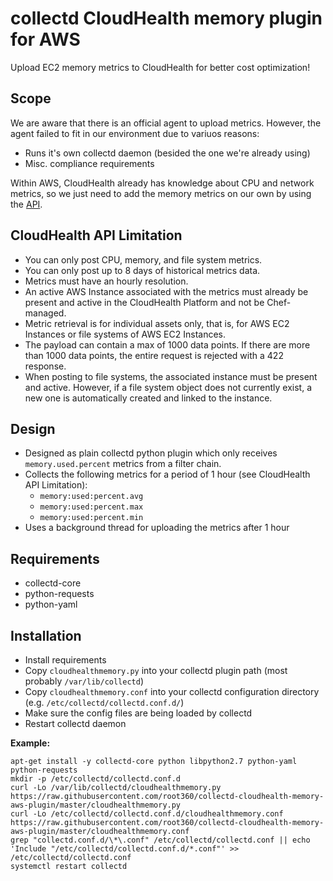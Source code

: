 # collectd CloudHealth memory plugin for AWS

Upload EC2 memory metrics to CloudHealth for better cost optimization!

## Scope

We are aware that there is an official agent to upload metrics. However, the agent failed to fit in our environment due to variuos reasons:

* Runs it's own collectd daemon (besided the one we're already using)
* Misc. compliance requirements

Within AWS, CloudHealth already has knowledge about CPU and network metrics, so we just need to add the memory metrics on our own by using the [API](https://apidocs.cloudhealthtech.com/#metrics_introduction-to-metrics-api).

## CloudHealth API Limitation

* You can only post CPU, memory, and file system metrics.
* You can only post up to 8 days of historical metrics data.
* Metrics must have an hourly resolution.
* An active AWS Instance associated with the metrics must already be present and active in the CloudHealth Platform and not be Chef-managed.
* Metric retrieval is for individual assets only, that is, for AWS EC2 Instances or file systems of AWS EC2 Instances.
* The payload can contain a max of 1000 data points. If there are more than 1000 data points, the entire request is rejected with a 422 response.
* When posting to file systems, the associated instance must be present and active. However, if a file system object does not currently exist, a new one is automatically created and linked to the instance.

## Design

* Designed as plain collectd python plugin which only receives `memory.used.percent` metrics from a filter chain.
* Collects the following metrics for a period of 1 hour (see CloudHealth API Limitation):
  * `memory:used:percent.avg`
  * `memory:used:percent.max`
  * `memory:used:percent.min`
* Uses a background thread for uploading the metrics after 1 hour

## Requirements

* collectd-core
* python-requests
* python-yaml

## Installation

* Install requirements
* Copy `cloudhealthmemory.py` into your collectd plugin path (most probably `/var/lib/collectd`)
* Copy `cloudhealthmemory.conf` into your collectd configuration directory (e.g. `/etc/collectd/collectd.conf.d/`)
* Make sure the config files are being loaded by collectd
* Restart collectd daemon

**Example:**

```
apt-get install -y collectd-core python libpython2.7 python-yaml python-requests
mkdir -p /etc/collectd/collectd.conf.d
curl -Lo /var/lib/collectd/cloudhealthmemory.py https://raw.githubusercontent.com/root360/collectd-cloudhealth-memory-aws-plugin/master/cloudhealthmemory.py
curl -Lo /etc/collectd/collectd.conf.d/cloudhealthmemory.conf https://raw.githubusercontent.com/root360/collectd-cloudhealth-memory-aws-plugin/master/cloudhealthmemory.conf
grep "collectd.conf.d/\*\.conf" /etc/collectd/collectd.conf || echo 'Include "/etc/collectd/collectd.conf.d/*.conf"' >> /etc/collectd/collectd.conf
systemctl restart collectd
```
